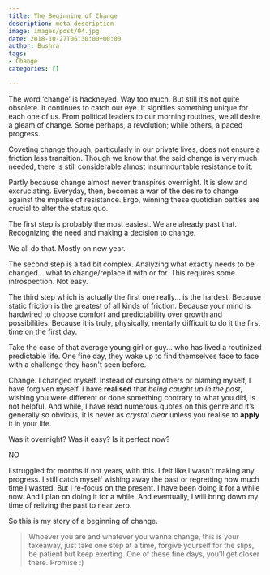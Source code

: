 ```yaml
---
title: The Beginning of Change
description: meta description
image: images/post/04.jpg
date: 2018-10-27T06:30:00+00:00
author: Bushra
tags:
- Change
categories: []

---
```

The word ‘change’ is hackneyed. Way too much. But still it’s not quite obsolete. It continues to catch our eye. It signifies something unique for each one of us. From political leaders to our morning routines, we all desire a gleam of change. Some perhaps, a revolution; while others, a paced progress.

Coveting change though, particularly in our private lives, does not ensure a friction less transition. Though we know that the said change is very much needed, there is still considerable almost insurmountable resistance to it. 

Partly because change almost never transpires overnight. It is slow and excruciating. Everyday, then, becomes a war of the desire to change against the impulse of resistance. Ergo, winning these quotidian battles are crucial to alter the status quo.

The first step is probably the most easiest. We are already past that. Recognizing the need and making a decision to change.

We all do that. Mostly on new year. 

The second step is a tad bit complex. Analyzing what exactly needs to be changed... what to change/replace it with or for. This requires some introspection. Not easy.

The third step which is actually the first one really... is the hardest. Because static friction is the greatest of all kinds of friction. Because your mind is hardwired to choose comfort and predictability over growth and possibilities. Because it is truly, physically, mentally difficult to do it the first time on the first day. 

Take the case of that average young girl or guy... who has lived a routinized predictable life. One fine day, they wake up to find themselves face to face with a challenge they hasn't seen before. 

Change. I changed myself. Instead of cursing others or blaming myself, I have forgiven myself. I have **realised** that _being caught up in the past_, wishing you were different or done something contrary to what you did, is not helpful. And while, I have read numerous quotes on this genre and it’s generally so obvious, it is never as _crystal clear_ unless you realise to **apply** it in your life.

Was it overnight? Was it easy? Is it perfect now?

NO

I struggled for months if not years, with this. I felt like I wasn’t making any progress. I still catch myself wishing away the past or regretting how much time I wasted. But I re-focus on the present. I have been doing it for a while now. And I plan on doing it for a while. And eventually, I will bring down my time of reliving the past to near zero.

So this is my story of a beginning of change.

> Whoever you are and whatever you wanna change, this is your takeaway, just take one step at a time, forgive yourself for the slips, be patient but keep exerting. One of these fine days, you’ll get closer there. Promise :)